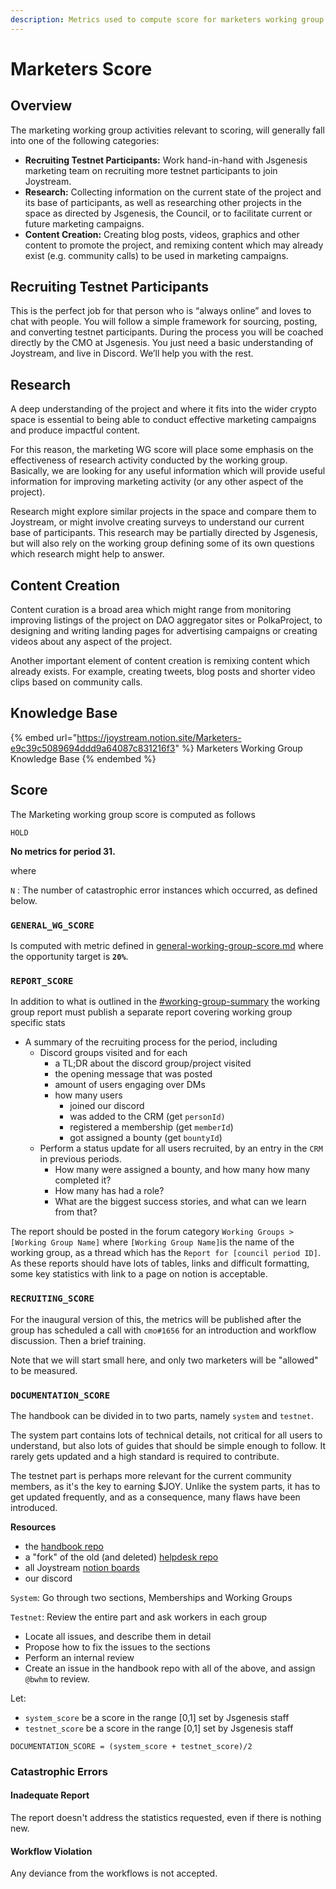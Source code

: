 ```yaml
---
description: Metrics used to compute score for marketers working group.
---
```


# Marketers Score

## Overview

The marketing working group activities relevant to scoring, will generally fall into one of the following categories:

* **Recruiting Testnet Participants:** Work hand-in-hand with Jsgenesis marketing team on recruiting more testnet participants to join Joystream.
* **Research:** Collecting information on the current state of the project and its base of participants, as well as researching other projects in the space as directed by Jsgenesis, the Council, or to facilitate current or future marketing campaigns.
* **Content Creation:** Creating blog posts, videos, graphics and other content to promote the project, and remixing content which may already exist (e.g. community calls) to be used in marketing campaigns.

## **Recruiting Testnet Participants**

This is the perfect job for that person who is “always online” and loves to chat with people. You will follow a simple framework for sourcing, posting, and converting testnet participants. During the process you will be coached directly by the CMO at Jsgenesis. You just need a basic understanding of Joystream, and live in Discord. We’ll help you with the rest.

## Research

A deep understanding of the project and where it fits into the wider crypto space is essential to being able to conduct effective marketing campaigns and produce impactful content.

For this reason, the marketing WG score will place some emphasis on the effectiveness of research activity conducted by the working group. Basically, we are looking for any useful information which will provide useful information for improving marketing activity (or any other aspect of the project).

Research might explore similar projects in the space and compare them to Joystream, or might involve creating surveys to understand our current base of participants. This research may be partially directed by Jsgenesis, but will also rely on the working group defining some of its own questions which research might help to answer.

## Content Creation

Content curation is a broad area which might range from monitoring improving listings of the project on DAO aggregator sites or PolkaProject, to designing and writing landing pages for advertising campaigns or creating videos about any aspect of the project.

Another important element of content creation is remixing content which already exists. For example, creating tweets, blog posts and shorter video clips based on community calls.

## Knowledge Base

{% embed url="https://joystream.notion.site/Marketers-e9c39c5089694ddd9a64087c831216f3" %}
Marketers Working Group Knowledge Base
{% endembed %}

## Score

The Marketing working group score is computed as follows

```
HOLD
```

**No metrics for period 31.**

where

`N` : The number of catastrophic error instances which occurred, as defined below.

### `GENERAL_WG_SCORE`

Is computed with metric defined in [general-working-group-score.md](general-working-group-score.md "mention") where the opportunity target is **`20%`**.

### `REPORT_SCORE`

In addition to what is outlined in the [#working-group-summary](./#working-group-summary "mention") the working group report must publish a separate report covering working group specific stats

* A summary of the recruiting process for the period, including
  * Discord groups visited and for each
    * a TL;DR about the discord group/project visited
    * the opening message that was posted
    * amount of users engaging over DMs
    * how many users
      * joined our discord
      * was added to the CRM (get `personId)`
      * registered a membership (get `memberId`)
      * got assigned a bounty (get `bountyId`)
  * Perform a status update for all users recruited, by an entry in the `CRM` in previous periods.
    * How many were assigned a bounty, and how many how many completed it?
    * How many has had a role?
    * What are the biggest success stories, and what can we learn from that?

The report should be posted in the forum category `Working Groups >[Working Group Name]` where `[Working Group Name]`is the name of the working group, as a thread which has the `Report for [council period ID]`. As these reports should have lots of tables, links and difficult formatting, some key statistics with link to a page on notion is acceptable.

### `RECRUITING_SCORE`

For the inaugural version of this, the metrics will be published after the group has scheduled a call with `cmo#1656` for an introduction and workflow discussion. Then a brief training.

Note that we will start small here, and only two marketers will be "allowed" to be measured.

### `DOCUMENTATION_SCORE`

The handbook can be divided in to two parts, namely `system` and `testnet`.

The system part contains lots of technical details, not critical for all users to understand, but also lots of guides that should be simple enough to follow. It rarely gets updated and a high standard is required to contribute.

The testnet part is perhaps more relevant for the current community members, as it's the key to earning $JOY. Unlike the system parts, it has to get updated frequently, and as a consequence, many flaws have been introduced.

**Resources**

* the [handbook repo](https://github.com/Joystream/handbook)
* a "fork" of the old (and deleted) [helpdesk repo](https://github.com/bwhm/helpdesk/tree/giza)
* all Joystream [notion boards](https://joystream.notion.site/Joystream-Workspace-1175fcb1cc644fdb874558181fd2dbee)
* our discord

`System`: Go through two sections, Memberships and Working Groups

`Testnet`: Review the entire part and ask workers in each group

* Locate all issues, and describe them in detail
* Propose how to fix the issues to the sections
* Perform an internal review
* Create an issue in the handbook repo with all of the above, and assign `@bwhm` to review.

&#x20;Let:

* `system_score` be a score in the range \[0,1] set by Jsgenesis staff
* `testnet_score` be a score in the range \[0,1] set by Jsgenesis staff

```
DOCUMENTATION_SCORE = (system_score + testnet_score)/2
```

### Catastrophic Errors <a href="#catastrophic-errors" id="catastrophic-errors"></a>

#### **Inadequate Report** <a href="#inadequate-report" id="inadequate-report"></a>

The report doesn't address the statistics requested, even if there is nothing new.

#### **Workflow Violation** <a href="#inadequate-report" id="inadequate-report"></a>

Any deviance from the workflows is not accepted.
